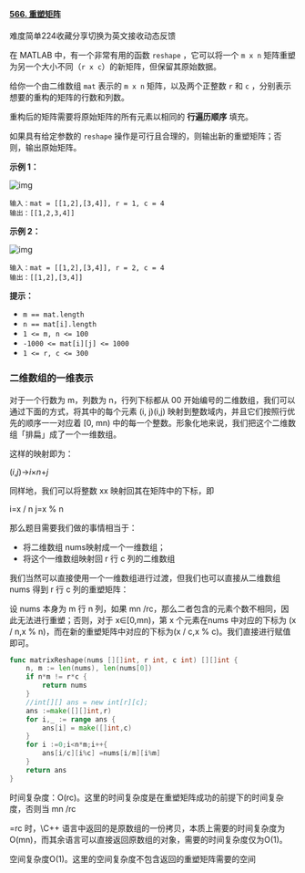 #### [566. 重塑矩阵](https://leetcode-cn.com/problems/reshape-the-matrix/)

难度简单224收藏分享切换为英文接收动态反馈

在 MATLAB 中，有一个非常有用的函数 `reshape` ，它可以将一个 `m x n` 矩阵重塑为另一个大小不同（`r x c`）的新矩阵，但保留其原始数据。

给你一个由二维数组 `mat` 表示的 `m x n` 矩阵，以及两个正整数 `r` 和 `c` ，分别表示想要的重构的矩阵的行数和列数。

重构后的矩阵需要将原始矩阵的所有元素以相同的 **行遍历顺序** 填充。

如果具有给定参数的 `reshape` 操作是可行且合理的，则输出新的重塑矩阵；否则，输出原始矩阵。

 

**示例 1：**

![img](https://assets.leetcode.com/uploads/2021/04/24/reshape1-grid.jpg)

```
输入：mat = [[1,2],[3,4]], r = 1, c = 4
输出：[[1,2,3,4]]
```

**示例 2：**

![img](https://assets.leetcode.com/uploads/2021/04/24/reshape2-grid.jpg)

```
输入：mat = [[1,2],[3,4]], r = 2, c = 4
输出：[[1,2],[3,4]]
```

 

**提示：**

- `m == mat.length`
- `n == mat[i].length`
- `1 <= m, n <= 100`
- `-1000 <= mat[i][j] <= 1000`
- `1 <= r, c <= 300`

### 二维数组的一维表示 

对于一个行数为 m，列数为 n，行列下标都从 00 开始编号的二维数组，我们可以通过下面的方式，将其中的每个元素 (i, j)(i,j) 映射到整数域内，并且它们按照行优先的顺序一一对应着 [0, mn) 中的每一个整数。形象化地来说，我们把这个二维数组「排扁」成了一个一维数组。

这样的映射即为：

(*i*,*j*)→*i*×*n*+*j*

同样地，我们可以将整数 xx 映射回其在矩阵中的下标，即


i=x / n
j=x % n



那么题目需要我们做的事情相当于：

- 将二维数组 nums映射成一个一维数组；
- 将这个一维数组映射回 r 行 c 列的二维数组

我们当然可以直接使用一个一维数组进行过渡，但我们也可以直接从二维数组 nums 得到 r 行 c 列的重塑矩阵：

设 nums 本身为 m 行 n 列，如果 mn /rc，那么二者包含的元素个数不相同，因此无法进行重塑；否则，对于 x∈[0,mn)，第 x 个元素在nums 中对应的下标为 (x / n,x % n)，而在新的重塑矩阵中对应的下标为(x / c,x % c)。我们直接进行赋值即可。

```go
func matrixReshape(nums [][]int, r int, c int) [][]int {
    n, m := len(nums), len(nums[0])
    if n*m != r*c {
        return nums
    }
    //int[][] ans = new int[r][c];
    ans :=make([][]int,r)
    for i,_ := range ans {
        ans[i] = make([]int,c)
    }
    for i :=0;i<n*m;i++{
        ans[i/c][i%c] =nums[i/m][i%m]
    }
    return ans
}
```

时间复杂度：O(rc)。这里的时间复杂度是在重塑矩阵成功的前提下的时间复杂度，否则当 mn /rc

 =rc 时，\C++ 语言中返回的是原数组的一份拷贝，本质上需要的时间复杂度为 O(mn)，而其余语言可以直接返回原数组的对象，需要的时间复杂度仅为O(1)。

空间复杂度O(1)。这里的空间复杂度不包含返回的重塑矩阵需要的空间



